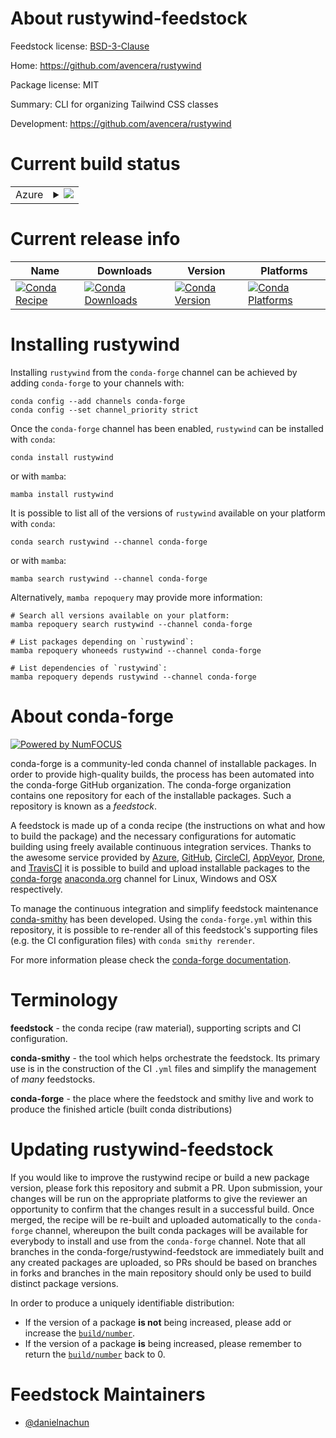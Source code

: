 About rustywind-feedstock
=========================

Feedstock license: [BSD-3-Clause](https://github.com/conda-forge/rustywind-feedstock/blob/main/LICENSE.txt)

Home: https://github.com/avencera/rustywind

Package license: MIT

Summary: CLI for organizing Tailwind CSS classes

Development: https://github.com/avencera/rustywind

Current build status
====================


<table>
    
  <tr>
    <td>Azure</td>
    <td>
      <details>
        <summary>
          <a href="https://dev.azure.com/conda-forge/feedstock-builds/_build/latest?definitionId=24053&branchName=main">
            <img src="https://dev.azure.com/conda-forge/feedstock-builds/_apis/build/status/rustywind-feedstock?branchName=main">
          </a>
        </summary>
        <table>
          <thead><tr><th>Variant</th><th>Status</th></tr></thead>
          <tbody><tr>
              <td>linux_64</td>
              <td>
                <a href="https://dev.azure.com/conda-forge/feedstock-builds/_build/latest?definitionId=24053&branchName=main">
                  <img src="https://dev.azure.com/conda-forge/feedstock-builds/_apis/build/status/rustywind-feedstock?branchName=main&jobName=linux&configuration=linux%20linux_64_" alt="variant">
                </a>
              </td>
            </tr><tr>
              <td>osx_64</td>
              <td>
                <a href="https://dev.azure.com/conda-forge/feedstock-builds/_build/latest?definitionId=24053&branchName=main">
                  <img src="https://dev.azure.com/conda-forge/feedstock-builds/_apis/build/status/rustywind-feedstock?branchName=main&jobName=osx&configuration=osx%20osx_64_" alt="variant">
                </a>
              </td>
            </tr><tr>
              <td>win_64</td>
              <td>
                <a href="https://dev.azure.com/conda-forge/feedstock-builds/_build/latest?definitionId=24053&branchName=main">
                  <img src="https://dev.azure.com/conda-forge/feedstock-builds/_apis/build/status/rustywind-feedstock?branchName=main&jobName=win&configuration=win%20win_64_" alt="variant">
                </a>
              </td>
            </tr>
          </tbody>
        </table>
      </details>
    </td>
  </tr>
</table>

Current release info
====================

| Name | Downloads | Version | Platforms |
| --- | --- | --- | --- |
| [![Conda Recipe](https://img.shields.io/badge/recipe-rustywind-green.svg)](https://anaconda.org/conda-forge/rustywind) | [![Conda Downloads](https://img.shields.io/conda/dn/conda-forge/rustywind.svg)](https://anaconda.org/conda-forge/rustywind) | [![Conda Version](https://img.shields.io/conda/vn/conda-forge/rustywind.svg)](https://anaconda.org/conda-forge/rustywind) | [![Conda Platforms](https://img.shields.io/conda/pn/conda-forge/rustywind.svg)](https://anaconda.org/conda-forge/rustywind) |

Installing rustywind
====================

Installing `rustywind` from the `conda-forge` channel can be achieved by adding `conda-forge` to your channels with:

```
conda config --add channels conda-forge
conda config --set channel_priority strict
```

Once the `conda-forge` channel has been enabled, `rustywind` can be installed with `conda`:

```
conda install rustywind
```

or with `mamba`:

```
mamba install rustywind
```

It is possible to list all of the versions of `rustywind` available on your platform with `conda`:

```
conda search rustywind --channel conda-forge
```

or with `mamba`:

```
mamba search rustywind --channel conda-forge
```

Alternatively, `mamba repoquery` may provide more information:

```
# Search all versions available on your platform:
mamba repoquery search rustywind --channel conda-forge

# List packages depending on `rustywind`:
mamba repoquery whoneeds rustywind --channel conda-forge

# List dependencies of `rustywind`:
mamba repoquery depends rustywind --channel conda-forge
```


About conda-forge
=================

[![Powered by
NumFOCUS](https://img.shields.io/badge/powered%20by-NumFOCUS-orange.svg?style=flat&colorA=E1523D&colorB=007D8A)](https://numfocus.org)

conda-forge is a community-led conda channel of installable packages.
In order to provide high-quality builds, the process has been automated into the
conda-forge GitHub organization. The conda-forge organization contains one repository
for each of the installable packages. Such a repository is known as a *feedstock*.

A feedstock is made up of a conda recipe (the instructions on what and how to build
the package) and the necessary configurations for automatic building using freely
available continuous integration services. Thanks to the awesome service provided by
[Azure](https://azure.microsoft.com/en-us/services/devops/), [GitHub](https://github.com/),
[CircleCI](https://circleci.com/), [AppVeyor](https://www.appveyor.com/),
[Drone](https://cloud.drone.io/welcome), and [TravisCI](https://travis-ci.com/)
it is possible to build and upload installable packages to the
[conda-forge](https://anaconda.org/conda-forge) [anaconda.org](https://anaconda.org/)
channel for Linux, Windows and OSX respectively.

To manage the continuous integration and simplify feedstock maintenance
[conda-smithy](https://github.com/conda-forge/conda-smithy) has been developed.
Using the ``conda-forge.yml`` within this repository, it is possible to re-render all of
this feedstock's supporting files (e.g. the CI configuration files) with ``conda smithy rerender``.

For more information please check the [conda-forge documentation](https://conda-forge.org/docs/).

Terminology
===========

**feedstock** - the conda recipe (raw material), supporting scripts and CI configuration.

**conda-smithy** - the tool which helps orchestrate the feedstock.
                   Its primary use is in the construction of the CI ``.yml`` files
                   and simplify the management of *many* feedstocks.

**conda-forge** - the place where the feedstock and smithy live and work to
                  produce the finished article (built conda distributions)


Updating rustywind-feedstock
============================

If you would like to improve the rustywind recipe or build a new
package version, please fork this repository and submit a PR. Upon submission,
your changes will be run on the appropriate platforms to give the reviewer an
opportunity to confirm that the changes result in a successful build. Once
merged, the recipe will be re-built and uploaded automatically to the
`conda-forge` channel, whereupon the built conda packages will be available for
everybody to install and use from the `conda-forge` channel.
Note that all branches in the conda-forge/rustywind-feedstock are
immediately built and any created packages are uploaded, so PRs should be based
on branches in forks and branches in the main repository should only be used to
build distinct package versions.

In order to produce a uniquely identifiable distribution:
 * If the version of a package **is not** being increased, please add or increase
   the [``build/number``](https://docs.conda.io/projects/conda-build/en/latest/resources/define-metadata.html#build-number-and-string).
 * If the version of a package **is** being increased, please remember to return
   the [``build/number``](https://docs.conda.io/projects/conda-build/en/latest/resources/define-metadata.html#build-number-and-string)
   back to 0.

Feedstock Maintainers
=====================

* [@danielnachun](https://github.com/danielnachun/)

